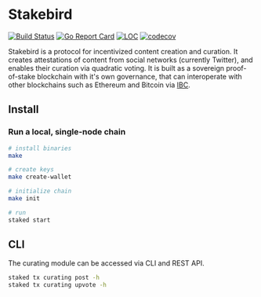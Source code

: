 # Stakebird

[![Build Status](https://ci.publicawesome.com/api/badges/public-awesome/stakebird/status.svg)](https://ci.publicawesome.com/public-awesome/stakebird)
[![Go Report Card](https://goreportcard.com/badge/github.com/public-awesome/stakebird)](https://goreportcard.com/report/github.com/public-awesome/stakebird)
[![LOC](https://tokei.rs/b1/github/public-awesome/stakebird)](https://github.com/public-awesome/stakebird)
[![codecov](https://codecov.io/gh/public-awesome/stakebird/branch/master/graph/badge.svg)](https://codecov.io/gh/public-awesome/stakebird)

Stakebird is a protocol for incentivized content creation and curation. It creates attestations of content from social networks (currently Twitter), and enables their curation via quadratic voting. It is built as a sovereign proof-of-stake blockchain with it's own governance, that can interoperate with other blockchains such as Ethereum and Bitcoin via [IBC](https://cosmos.network/ibc).

## Install

### Run a local, single-node chain

```sh
# install binaries
make

# create keys
make create-wallet

# initialize chain
make init

# run
staked start
```

## CLI

The curating module can be accessed via CLI and REST API.

```sh
staked tx curating post -h
staked tx curating upvote -h
```
